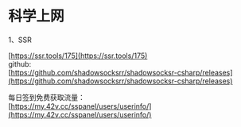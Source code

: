# 科学上网
1、SSR

[https://ssr.tools/175](https://ssr.tools/175)  
github:  
[https://github.com/shadowsocksrr/shadowsocksr-csharp/releases](https://github.com/shadowsocksrr/shadowsocksr-csharp/releases)

每日签到免费获取流量：  
[https://my.42v.cc/sspanel/users/userinfo/](https://my.42v.cc/sspanel/users/userinfo/)